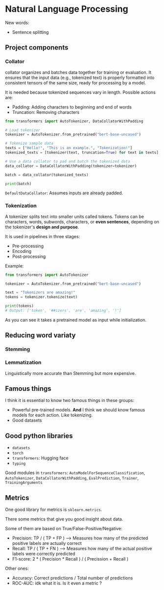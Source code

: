 # **N**atural **L**anguage **P**rocessing

New words:
- Sentence splitting

## Project components

### Collator

collator organizes and batches data together for training or evaluation. It ensures that the input data (e.g., tokenized text) is properly formatted into consistent tensors of the same size, ready for processing by a model.

It is needed because tokenized sequences vary in length. Possible actions are:
- Padding: Adding characters to beginning and end of words
- Truncation: Removing characters

```python
from transformers import AutoTokenizer, DataCollatorWithPadding

# Load tokenizer
tokenizer = AutoTokenizer.from_pretrained("bert-base-uncased")

# Tokenize sample data
texts = ["Hello!", "This is an example.", "Tokenization!"]
tokenized_texts = [tokenizer(text, truncation=True) for text in texts]

# Use a data collator to pad and batch the tokenized data
data_collator = DataCollatorWithPadding(tokenizer=tokenizer)

batch = data_collator(tokenized_texts)

print(batch)
```

`DefaultDataCollator`: Assumes inputs are already padded.

### Tokenization

A tokenizer splits text into smaller units called tokens. Tokens can be characters, words, subwords, characters, or **even sentences**, depending on the tokenizer's **design and purpose**.

It is used in pipelines in three stages:
- Pre-processing
- Encoding
- Post-processing

Example:
```python
from transformers import AutoTokenizer

tokenizer = AutoTokenizer.from_pretrained("bert-base-uncased")

text = "Tokenizers are amazing!"
tokens = tokenizer.tokenize(text)

print(tokens)
# Output: ['token', '##izers', 'are', 'amazing', '!']
```

As you can see it takes a pretrained model as input while initialization.



## Reducing word variaty

### Stemming

### Lemmatization

Linguistically more accurate than Stemming but more expensive. 

## Famous things

I think it is essential to know two famous things in these groups:
- Powerful pre-trained models. **And** I think we should know famous models for each action. Like tokenizing. 
- Good datasets

## Good python libraries

- `datasets`
- `torch`
- `transformers`: Hugging face
- `typing`

Good modules in `transformers`: `AutoModelForSequenceClassification`, `AutoTokenizer`, `DataCollatorWithPadding`, `EvalPrediction`, `Trainer`, `TrainingArguments`


## Metrics

One good library for metrics is `sklearn.metrics`.

There some metrics that give you good insight about data. 

Some of them are based on True/False-Positive/Negative:
- Precision: TP / ( TP + FP ) --> Measures how many of the predicted positive labels are actually correct
- Recall: TP / ( TP + FN ) --> Measures how many of the actual positive labels were correctly predicted
- F1-score: 2 * ( Precision * Recall ) / ( Precission + Recall )

Other ones:
- Accuracy: Correct predictions / Total number of predictions 
- ROC-AUC: idk what it is. Is it even a metric ?